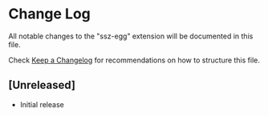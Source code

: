 # Change Log
All notable changes to the "ssz-egg" extension will be documented in this file.

Check [Keep a Changelog](http://keepachangelog.com/) for recommendations on how to structure this file.

## [Unreleased]
- Initial release